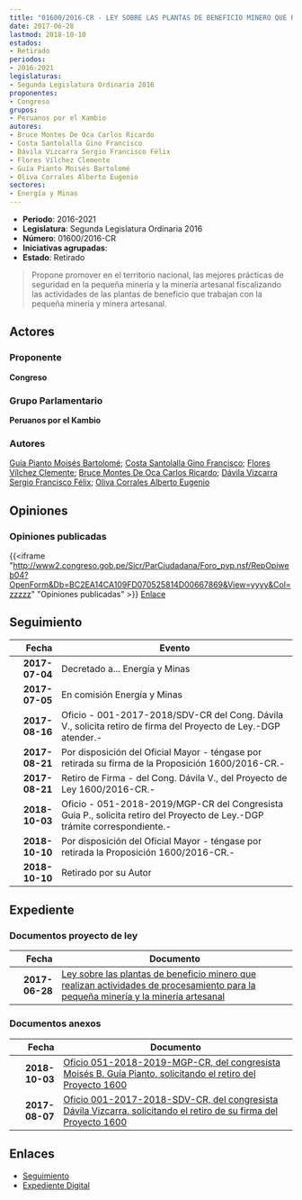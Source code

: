 ```yaml
---
title: "01600/2016-CR - LEY SOBRE LAS PLANTAS DE BENEFICIO MINERO QUE REALIZAN ACTIVIDADES DE PROCESAMIENTO PARA LA PEQUEÑA MINERÍA Y LA MINERÍA ARTESANAL"
date: 2017-06-28
lastmod: 2018-10-10
estados:
- Retirado
periodos:
- 2016-2021
legislaturas:
- Segunda Legislatura Ordinaria 2016
proponentes:
- Congreso
grupos:
- Peruanos por el Kambio
autores:
- Bruce Montes De Oca Carlos Ricardo
- Costa Santolalla Gino Francisco
- Dávila Vizcarra Sergio Francisco Félix
- Flores Vílchez Clemente
- Guía Pianto Moisés Bartolomé
- Oliva Corrales Alberto Eugenio
sectores:
- Energía y Minas
---
```

- **Periodo**: 2016-2021
- **Legislatura**: Segunda Legislatura Ordinaria 2016
- **Número**: 01600/2016-CR
- **Iniciativas agrupadas**: 
- **Estado**: Retirado

> Propone promover en el territorio nacional, las mejores prácticas de seguridad en la pequeña minería y la minería artesanal fiscalizando las actividades de las plantas de beneficio que trabajan con la pequeña minería y minera artesanal.


## Actores

### Proponente

**Congreso**

### Grupo Parlamentario

**Peruanos por el Kambio**

### Autores

[Guía Pianto Moisés Bartolomé](mailto:mailto:mguia@congreso.gob.pe); [Costa Santolalla Gino Francisco](mailto:mailto:gcosta@congreso.gob.pe); [Flores Vílchez Clemente](mailto:mailto:cflores@congreso.gob.pe); [Bruce Montes De Oca Carlos Ricardo](mailto:mailto:cbruce@congreso.gob.pe); [Dávila Vizcarra Sergio Francisco Félix](mailto:mailto:sdavila@congreso.gob.pe); [Oliva Corrales Alberto Eugenio](mailto:mailto:aoliva@congreso.gob.pe)

## Opiniones

### Opiniones publicadas

{{<iframe "http://www2.congreso.gob.pe/Sicr/ParCiudadana/Foro_pvp.nsf/RepOpiweb04?OpenForm&Db=BC2EA14CA109FD070525814D00667869&View=yyyy&Col=zzzzz" "Opiniones publicadas" >}}
[Enlace](http://www2.congreso.gob.pe/Sicr/ParCiudadana/Foro_pvp.nsf/RepOpiweb04?OpenForm&Db=BC2EA14CA109FD070525814D00667869&View=yyyy&Col=zzzzz)


## Seguimiento

| Fecha | Evento |
|------:|--------|
| **2017-07-04** | Decretado a... Energía y Minas |
| **2017-07-05** | En comisión Energía y Minas |
| **2017-08-16** | Oficio - 001-2017-2018/SDV-CR del Cong. Dávila V., solicita retiro de firma del Proyecto de Ley.-DGP atender.- |
| **2017-08-21** | Por disposición del Oficial Mayor - téngase por retirada su firma de la Proposición 1600/2016-CR.- |
| **2017-08-21** | Retiro de Firma - del Cong. Dávila V., del Proyecto de Ley 1600/2016-CR.- |
| **2018-10-03** | Oficio - 051-2018-2019/MGP-CR del Congresista Guia P., solicita retiro del Proyecto de Ley.-DGP trámite correspondiente.- |
| **2018-10-10** | Por disposición del Oficial Mayor - téngase por retirada la Proposición 1600/2016-CR.- |
| **2018-10-10** | Retirado por su Autor |

## Expediente

### Documentos proyecto de ley

| Fecha | Documento |
|------:|-----------|
| **2017-06-28** | [Ley sobre las plantas de beneficio minero que realizan actividades de procesamiento para la pequeña minería y la minería artesanal](http://www.leyes.congreso.gob.pe/Documentos/2016_2021/Proyectos_de_Ley_y_de_Resoluciones_Legislativas/PL0160020170628..pdf) |

### Documentos anexos

| Fecha | Documento |
|------:|-----------|
| **2018-10-03** | [Oficio 051-2018-2019-MGP-CR, del congresista Moisés B. Guía Pianto, solicitando el retiro del Proyecto 1600](http://www.leyes.congreso.gob.pe/Documentos/2016_2021/Retiro_de_Proyecto/OFICIO-051-2018-2019-MGP-CR.PDF) |
| **2017-08-07** | [Oficio 001-2017-2018-SDV-CR, del congresista Dávila Vizcarra, solicitando el retiro de su firma del Proyecto 1600](http://www.leyes.congreso.gob.pe/Documentos/2016_2021/Oficios/Congresistas/OFICIO-001-2017-2018-SDV-CR.pdf) |

## Enlaces

- [Seguimiento](http://www2.congreso.gob.pe/Sicr/TraDocEstProc/CLProLey2016.nsf/f7fff46988ca05b1052578e100829cc7/8b53cd8d64d12f0a0525814d006261b2?OpenDocument)
- [Expediente Digital](http://www2.congreso.gob.pe/Sicr/TraDocEstProc/Expvirt_2011.nsf/visbusqptramdoc1621/01600?opendocument)

